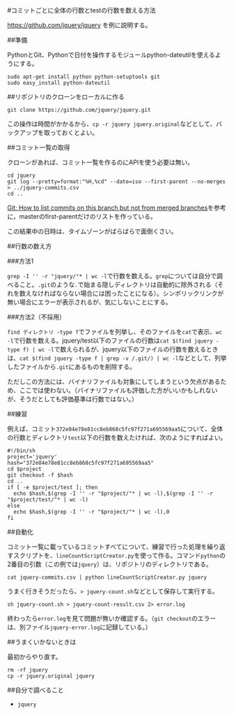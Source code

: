#コミットごとに全体の行数とtestの行数を数える方法

https://github.com/jquery/jquery を例に説明する。

##準備

PythonとGit、Pythonで日付を操作するモジュールpython-dateutilを使えるようにする。

```
sudo apt-get install python python-setuptools git
sudo easy_install python-dateutil
```

##リポジトリのクローンをローカルに作る

```
git clone https://github.com/jquery/jquery.git
```

この操作は時間がかかるから、`cp -r jquery jquery.original`などとして、バックアップを取っておくとよい。

##コミット一覧の取得

クローンがあれば、コミット一覧を作るのにAPIを使う必要は無い。

```
cd jquery
git log --pretty=format:"%H,%cd" --date=iso --first-parent --no-merges > ../jquery-commits.csv
cd ..
```

[Git: How to list commits on this branch but not from merged branches](http://stackoverflow.com/questions/10248137/git-how-to-list-commits-on-this-branch-but-not-from-merged-branches)を参考に，masterのfirst-parentだけのリストを作っている。

この結果中の日時は、タイムゾーンがばらばらで面倒くさい。

##行数の数え方

###方法1

`grep -I '' -r "jquery/"* | wc -l`で行数を数える。`grep`については自分で調べること。`.git`のような`.`で始まる隠しディレクトリは自動的に除外される（それを数えなければならない場合には困ったことになる）。シンボリックリンクが無い場合にエラーが表示されるが、気にしないことにする。

###方法2（不採用）

`find ディレクトリ -type f`でファイルを列挙し、そのファイルを`cat`で表示、`wc -l`で行数を数える。jquery/test以下のファイルの行数は`cat $(find jquery -type f) | wc -l`で数えられるが、jquery以下のファイルの行数を数えるときは、`cat $(find jquery -type f | grep -v /.git/) | wc -l`などとして、列挙したファイルから`.git`にあるものを削除する。

ただしこの方法には、バイナリファイルも対象にしてしまうという欠点があるため、ここでは使わない。（バイナリファイルも評価した方がいいかもしれないが、そうだとしても評価基準は行数ではない。）

##練習

例えば、コミット`372e04e78e81cc8eb868c5fc97f271a695569aa5`について、全体の行数とディレクトリ`test`以下の行数を数えたければ、次のようにすればよい。

```
#!/bin/sh
project='jquery'
hash="372e04e78e81cc8eb868c5fc97f271a695569aa5"
cd $project
git checkout -f $hash
cd ..
if [ -e $project/test ]; then
  echo $hash,$(grep -I '' -r "$project/"* | wc -l),$(grep -I '' -r "$project/test/"* | wc -l)
else
  echo $hash,$(grep -I '' -r "$project/"* | wc -l),0
fi
```

##自動化

コミット一覧に載っているコミットすべてについて、練習で行った処理を繰り返すスクリプトを、`lineCountScriptCreator.py`を使って作る。コマンド`python`の2番目の引数（この例では`jquery`）は、リポジトリのディレクトリである。

```
cat jquery-commits.csv | python lineCountScriptCreator.py jquery
```

うまく行きそうだったら、`> jquery-count.sh`などとして保存して実行する。

```
sh jquery-count.sh > jquery-count-result.csv 2> error.log
```

終わったら`error.log`を見て問題が無いか確認する。（`git checkout`のエラーは、別ファイル`jquery-error.log`に記録している。）

##うまくいかないときは

最初からやり直す。

```
rm -rf jquery
cp -r jquery.original jquery
```

##自分で調べること

* `jquery`